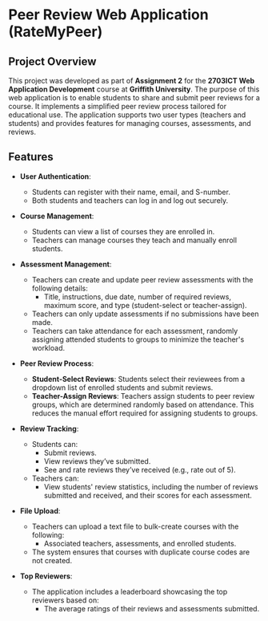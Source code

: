 # Peer Review Web Application (RateMyPeer)

## Project Overview

This project was developed as part of **Assignment 2** for the **2703ICT Web Application Development** course at **Griffith University**. The purpose of this web application is to enable students to share and submit peer reviews for a course. It implements a simplified peer review process tailored for educational use. The application supports two user types (teachers and students) and provides features for managing courses, assessments, and reviews.

## Features

- **User Authentication**:

  - Students can register with their name, email, and S-number.
  - Both students and teachers can log in and log out securely.

- **Course Management**:

  - Students can view a list of courses they are enrolled in.
  - Teachers can manage courses they teach and manually enroll students.

- **Assessment Management**:

  - Teachers can create and update peer review assessments with the following details:
    - Title, instructions, due date, number of required reviews, maximum score, and type (student-select or teacher-assign).
  - Teachers can only update assessments if no submissions have been made.
  - Teachers can take attendance for each assessment, randomly assigning attended students to groups to minimize the teacher's workload.

- **Peer Review Process**:

  - **Student-Select Reviews**: Students select their reviewees from a dropdown list of enrolled students and submit reviews.
  - **Teacher-Assign Reviews**: Teachers assign students to peer review groups, which are determined randomly based on attendance. This reduces the manual effort required for assigning students to groups.

- **Review Tracking**:

  - Students can:
    - Submit reviews.
    - View reviews they’ve submitted.
    - See and rate reviews they’ve received (e.g., rate out of 5).
  - Teachers can:
    - View students' review statistics, including the number of reviews submitted and received, and their scores for each assessment.

- **File Upload**:

  - Teachers can upload a text file to bulk-create courses with the following:
    - Associated teachers, assessments, and enrolled students.
  - The system ensures that courses with duplicate course codes are not created.

- **Top Reviewers**:
  - The application includes a leaderboard showcasing the top reviewers based on:
    - The average ratings of their reviews and assessments submitted.

